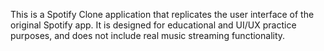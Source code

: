 This is a Spotify Clone application that replicates the user interface of the original Spotify app.
It is designed for educational and UI/UX practice purposes, and does not include real music streaming functionality.

